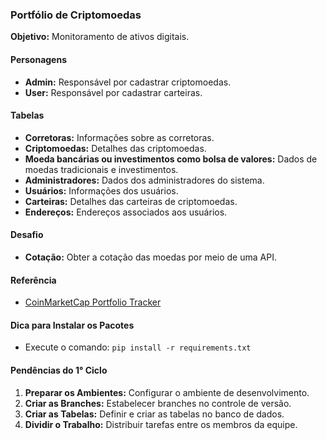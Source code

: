 ### Portfólio de Criptomoedas

**Objetivo:** Monitoramento de ativos digitais.

#### Personagens

- **Admin:** Responsável por cadastrar criptomoedas.
- **User:** Responsável por cadastrar carteiras.

#### Tabelas

- **Corretoras:** Informações sobre as corretoras.
- **Criptomoedas:** Detalhes das criptomoedas.
- **Moeda bancárias ou investimentos como bolsa de valores:** Dados de moedas tradicionais e investimentos.
- **Administradores:** Dados dos administradores do sistema.
- **Usuários:** Informações dos usuários.
- **Carteiras:** Detalhes das carteiras de criptomoedas.
- **Endereços:** Endereços associados aos usuários.

#### Desafio

- **Cotação:** Obter a cotação das moedas por meio de uma API.

#### Referência

- [CoinMarketCap Portfolio Tracker](https://coinmarketcap.com/pt-br/portfolio-tracker/)

#### Dica para Instalar os Pacotes

- Execute o comando: `pip install -r requirements.txt`

#### Pendências do 1° Ciclo

1. **Preparar os Ambientes:** Configurar o ambiente de desenvolvimento.
2. **Criar as Branches:** Estabelecer branches no controle de versão.
3. **Criar as Tabelas:** Definir e criar as tabelas no banco de dados.
4. **Dividir o Trabalho:** Distribuir tarefas entre os membros da equipe.